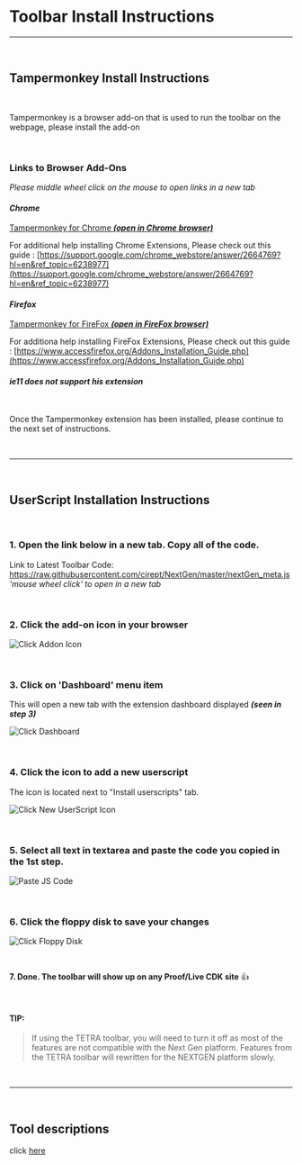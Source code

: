 # Toolbar Install Instructions
---

<br>

## Tampermonkey Install Instructions

<br>

Tampermonkey is a browser add-on that is used to run the toolbar on the webpage, please install the add-on

<br>

### Links to Browser Add-Ons<br>
*Please middle wheel click on the mouse to open links in a new tab*<br>

#### *Chrome*<br>
[Tampermonkey for Chrome ***(open in Chrome browser)***](https://chrome.google.com/webstore/detail/tampermonkey/dhdgffkkebhmkfjojejmpbldmpobfkfo?hl=en)

For additional help installing Chrome Extensions, Please check out this guide : [https://support.google.com/chrome_webstore/answer/2664769?hl=en&ref_topic=6238977](https://support.google.com/chrome_webstore/answer/2664769?hl=en&ref_topic=6238977)

#### *Firefox*<br>
[Tampermonkey for FireFox ***(open in FireFox browser)***](https://addons.mozilla.org/en-US/firefox/addon/tampermonkey/)

For additiona help installing FireFox Extensions, Please check out this guide : [https://www.accessfirefox.org/Addons_Installation_Guide.php](https://www.accessfirefox.org/Addons_Installation_Guide.php)

#### *ie11 does not support his extension*<br>

<br>

Once the Tampermonkey extension has been installed, please continue to the next set of instructions.

<br>

---

<br>

## UserScript Installation Instructions

<br>

### 1. Open the link below in a new tab.  Copy all of the code.

Link to Latest Toolbar Code:<br>
https://raw.githubusercontent.com/cirept/NextGen/master/nextGen_meta.js<br>
*'mouse wheel click' to open in a new tab*

<br>

### 2. Click the add-on icon in your browser

![Click Addon Icon](https://cdn.rawgit.com/cirept/NextGen/master/images/clickIcon.png)

<br>

### 3. Click on 'Dashboard' menu item<br>
This will open a new tab with the extension dashboard displayed ***(seen in step 3)***

![Click Dashboard](https://cdn.rawgit.com/cirept/NextGen/23d750e3/images/clickDashboard.png)

<br>

### 4. Click the icon to add a new userscript<br>
The icon is located next to "Install userscripts" tab.

![Click New UserScript Icon](https://cdn.rawgit.com/cirept/NextGen/23d750e3/images/clickNewScript.png)

<br>

### 5. Select all text in textarea and paste the code you copied in the 1st step.

![Paste JS Code](https://cdn.rawgit.com/cirept/NextGen/23d750e3/images/pasteCode.png)

<br>

### 6. Click the floppy disk to save your changes

![Click Floppy Disk](https://cdn.rawgit.com/cirept/NextGen/23d750e3/images/clickSave.png)

<br>

**7. Done.  The toolbar will show up on any Proof/Live CDK site** :thumbsup:

<br>

#### TIP:<br>
> If using the TETRA toolbar, you will need to turn it off as most of the features are not compatible with the Next Gen platform.
Features from the TETRA toolbar will rewritten for the NEXTGEN platform slowly.

<br>

---

<br>

## Tool descriptions

click [here](../README.md)
